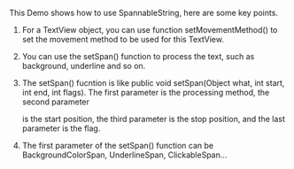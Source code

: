 This Demo shows how to use SpannableString, here are some key points.

1. For a TextView object, you can use function setMovementMethod() to set the movement method to be used for this TextView.

2. You can use the setSpan() function to process the text, such as background, underline and so on.

3. The setSpan() fucntion is like public void setSpan(Object what, int start, int end, int flags). The first parameter is the processing method, the second parameter

   is the start position, the third parameter is the stop position, and the last parameter is the flag.

4. The first parameter of the setSpan() function can be BackgroundColorSpan, UnderlineSpan, ClickableSpan...
